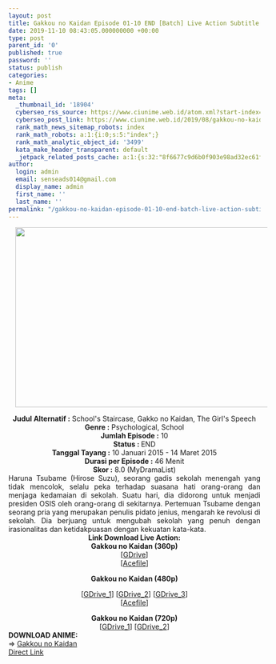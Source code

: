 ```yaml
---
layout: post
title: Gakkou no Kaidan Episode 01-10 END [Batch] Live Action Subtitle Indonesia
date: 2019-11-10 08:43:05.000000000 +00:00
type: post
parent_id: '0'
published: true
password: ''
status: publish
categories:
- Anime
tags: []
meta:
  _thumbnail_id: '18904'
  cyberseo_rss_source: https://www.ciunime.web.id/atom.xml?start-index=2101&max-results=150
  cyberseo_post_link: https://www.ciunime.web.id/2019/08/gakkou-no-kaidan-episode-01-10-end.html
  rank_math_news_sitemap_robots: index
  rank_math_robots: a:1:{i:0;s:5:"index";}
  rank_math_analytic_object_id: '3499'
  kata_make_header_transparent: default
  _jetpack_related_posts_cache: a:1:{s:32:"8f6677c9d6b0f903e98ad32ec61f8deb";a:2:{s:7:"expires";i:1663163166;s:7:"payload";a:0:{}}}
author:
  login: admin
  email: senseads014@gmail.com
  display_name: admin
  first_name: ''
  last_name: ''
permalink: "/gakkou-no-kaidan-episode-01-10-end-batch-live-action-subtitle-indonesia/"
---
```

<div class="separator" style="clear: both; text-align: center;"><a href="https://1.bp.blogspot.com/-JQmnqD8L4ZA/XVAuQ3Xi75I/AAAAAAAAdF8/FBRXDTqN6bsmO-dSHrHkuiZ8K1GF9uxwACLcBGAs/s1600/Gakkou%2Bno%2BKaidan%2BLive%2BAction.jpg" imageanchor="1" style="margin-left: 1em; margin-right: 1em;"><img border="0" data-original-height="720" data-original-width="1280" height="360" src="{{ site.baseurl }}/assets/2019/11/Gakkou%2Bno%2BKaidan%2BLive%2BAction.jpg" width="640" /></a></div>
<p>
<div style="text-align: center;"><b>Judul</b><b><b>&nbsp;Alternatif</b>&nbsp;:</b> School's Staircase, Gakko no Kaidan, The Girl's Speech</div>
<div style="text-align: center;"><b>Genre :</b> Psychological, School</div>
<div style="text-align: center;"><b>Jumlah Episode :</b>&nbsp;10<br /><b>Status :&nbsp;</b>END<br /><b>Tanggal Tayang :</b> 10 Januari 2015 - 14 Maret 2015<br /><b>Durasi per Episode :</b> 46 Menit</div>
<div style="text-align: center;"><b>Skor :</b>&nbsp;8.0 (MyDramaList)</div>
<div style="text-align: center;"></div>
<div style="text-align: justify;">Haruna Tsubame (Hirose Suzu), seorang gadis sekolah menengah yang tidak mencolok, selalu peka terhadap suasana hati orang-orang dan menjaga kedamaian di sekolah. Suatu hari, dia didorong untuk menjadi presiden OSIS oleh orang-orang di sekitarnya. Pertemuan Tsubame dengan seorang pria yang merupakan penulis pidato jenius, mengarah ke revolusi di sekolah. Dia berjuang untuk mengubah sekolah yang penuh dengan irasionalitas dan ketidakpuasan dengan kekuatan kata-kata.</div>
<div style="text-align: justify;"></div>
<div style="text-align: justify;"></div>
<div style="text-align: center;">
<div style="text-align: center;"><b>Link Download Live Action:</b></div>
<div style="text-align: center;"><b>Gakkou no Kaidan (360p)</b></div>
<div style="text-align: center;">
<div style="text-align: center;">[<a href="https://drive.google.com/uc?export=download&amp;id=1urbjcdJPKRCQ5Qms1SC-ouqKK_EyzF4_" target="_blank" rel="noopener">GDrive</a>]</div>
<div style="text-align: center;">
<div style="text-align: center;">[<a href="https://acefile.co/f/3567786/doramaindo-web-idgakkou-no-kaidan-360p-rar" target="_blank" rel="noopener">Acefile</a>]</p>
<p><b>Gakkou no Kaidan (480p)</b></div>
<div style="text-align: center;">[<a href="https://drive.google.com/uc?export=download&amp;id=1HxTG67d0sMg0eVyDkmqfgJ5vgozsO6-G" target="_blank" rel="noopener">GDrive_1</a>] [<a href="https://drive.google.com/uc?id=1EIPdAUR5pQrlK79RozLNozk3Kq0RgXu2" target="_blank" rel="noopener">GDrive_2</a>] [<a href="https://drive.google.com/uc?id=1CdAUQ0wCjrJhNq7P5gJxs99f_7nlig_E" target="_blank" rel="noopener">GDrive_3</a>]<br />[<a href="https://acefile.co/f/3567787/doramaindo-web-idgakkou-no-kaidan-480p-rar" target="_blank" rel="noopener">Acefile</a>]</p>
<div style="text-align: center;"><b>Gakkou no Kaidan (720p)</b></div>
<div style="text-align: center;">[<a href="https://drive.google.com/uc?export=download&amp;id=1S_I-_xK0sWrwAGuSd5bIHuZvZb14Q1JY" target="_blank" rel="noopener">GDrive_1</a>] [<a href="https://drive.google.com/uc?export=download&amp;id=1g8s1JSyRMsihTBmlVePUZeD7wlhBG2pM" target="_blank" rel="noopener">GDrive_2</a>]
<div style="text-align: left;"></div>
<div style="text-align: left;"></div>
<div style="text-align: left;"><b>DOWNLOAD ANIME:</b></div>
<div style="text-align: left;"></div>
<div style="text-align: left;">=&gt;&nbsp;<a href="https://www.ciunime.web.id/2019/04/gakkou-no-kaidan-episode-01-19-end.html" target="_blank" rel="noopener">Gakkou no Kaidan</a></div>
<div style="text-align: left;"></div>
</div>
</div>
</div>
</div>
</div>
<link rel="stylesheet" href="https://cdnjs.cloudflare.com/ajax/libs/font-awesome/4.7.0/css/font-awesome.min.css" />
<div class="divbtn"> <a href="https://handymansurrender.com/fihup8buzv?key=94550f7ce39444073321dde3b8782f97" class="btn"><i class="fa fa-download"></i> Direct Link</a> </div>
